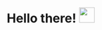 
<h1 align="center"><b>Hello there! </b><img src="[https://media.giphy.com/media/hvRJCLFzcasrR4ia7z/giphy.gif](https://media.giphy.com/media/VdoIFLsMIlwzfKD520/giphy.gif)https://media.giphy.com/media/VdoIFLsMIlwzfKD520/giphy.gif" width="35"></h1>
<br>

